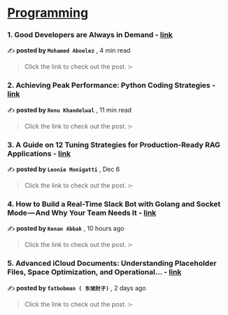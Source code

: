 
<h1><a href=https://medium.com/tag/programming/recommended target="_blank" rel="noopener noreferrer">Programming</a></h1>
<h3>1. Good Developers are Always in Demand - <a href=https://medium.com/blob-streaming/good-developers-are-always-in-demand-7fa995153054?source=tag_recommended_feed---------0-84----------programming----------f4a617a3_6e48_4400_8a02_8aeed6a1a373------- target="_blank" rel="noopener noreferrer">link</a></h3>

✍️ **posted by `Mohamed Aboelez`** <date> , 4 min read</date>

<blockquote>Click the link to check out the post. ⌲</blockquote>

<h3>2. Achieving Peak Performance: Python Coding Strategies - <a href=https://medium.com/@arshren/achieving-peak-performance-python-coding-strategies-854f1a0a073f?source=tag_recommended_feed---------1-107----------programming----------f4a617a3_6e48_4400_8a02_8aeed6a1a373------- target="_blank" rel="noopener noreferrer">link</a></h3>

✍️ **posted by `Renu Khandelwal`** <date> , 11 min read</date>

<blockquote>Click the link to check out the post. ⌲</blockquote>

<h3>3. A Guide on 12 Tuning Strategies for Production-Ready RAG Applications - <a href=https://medium.com/towards-data-science/a-guide-on-12-tuning-strategies-for-production-ready-rag-applications-7ca646833439?source=tag_recommended_feed---------2-85----------programming----------f4a617a3_6e48_4400_8a02_8aeed6a1a373------- target="_blank" rel="noopener noreferrer">link</a></h3>

✍️ **posted by `Leonie Monigatti`** <date> , Dec 6</date>

<blockquote>Click the link to check out the post. ⌲</blockquote>

<h3>4. How to Build a Real-Time Slack Bot with Golang and Socket Mode — And Why Your Team Needs It - <a href=https://medium.com/@kenanabbak/how-to-build-a-real-time-slack-bot-with-golang-and-socket-mode-and-why-your-team-needs-it-130342b71f59?source=tag_recommended_feed---------3-84----------programming----------f4a617a3_6e48_4400_8a02_8aeed6a1a373------- target="_blank" rel="noopener noreferrer">link</a></h3>

✍️ **posted by `Kenan Abbak`** <date> , 10 hours ago</date>

<blockquote>Click the link to check out the post. ⌲</blockquote>

<h3>5. Advanced iCloud Documents: Understanding Placeholder Files, Space Optimization, and Operational… - <a href=https://medium.com/itnext/advanced-icloud-documents-understanding-placeholder-files-space-optimization-and-operational-759b29c17e10?source=tag_recommended_feed---------4-107----------programming----------f4a617a3_6e48_4400_8a02_8aeed6a1a373------- target="_blank" rel="noopener noreferrer">link</a></h3>

✍️ **posted by `fatbobman ( 东坡肘子)`** <date> , 2 days ago</date>

<blockquote>Click the link to check out the post. ⌲</blockquote>

